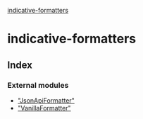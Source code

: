 [indicative-formatters](README.md)

# indicative-formatters

## Index

### External modules

* ["JsonApiFormatter"](modules/_jsonapiformatter_.md)
* ["VanillaFormatter"](modules/_vanillaformatter_.md)
